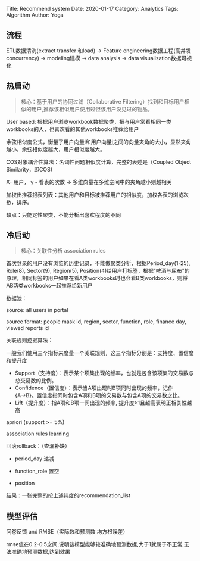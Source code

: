 Title: Recommend system
Date: 2020-01-17
Category: Analytics
Tags: Algorithm
Author: Yoga

## 流程

ETL数据清洗(extract transfer 和load)
-> Feature engineering数据工程(高并发concurrency)
-> modeling建模 
-> data analysis 
-> data visualization数据可视化



## 热启动

> 核心：基于用户的协同过滤（Collaborative Filtering）找到和目标用户相似的用户,推荐该相似用户使用过但该用户没见过的物品。

User based: 根据用户浏览workbook数据聚类，把与用户常看相同一类workbooks的人，也喜欢看的其他workbooks推荐给用户

余弦相似度公式，衡量了用户向量i和用户向量j之间的向量夹角的大小，显然夹角越小，余弦相似度越大，用户相似度越大。

COS对象耦合性算法：名词性问题相似度计算，完整的表述是（Coupled Object Similarity，即COS)

X- 用户， y - 看表的次数 -> 多维向量在多维空间中的夹角越小则越相关

加权出推荐报表列表：其他用户和目标被推荐用户的相似度，加权各表的浏览次数，排序。

缺点：只能定性聚类，不能分析出喜欢程度的不同

## 冷启动

> 核心：关联性分析 association rules

首次登录的用户没有浏览的历史记录，不能做聚类分析，根据Period_day(1-25), Role(8), Sector(9), Region(5), Position(4)给用户打标签，根据"啤酒与尿布"的原理，相同标签的用户如果在看A类workbooks时也会看B类workbooks，则将AB两类workbooks一起推荐给新用户

数据池：

source: all users in portal

source format: people mask id, region, sector, function, role, finance day, viewed reports id


关联规则挖掘算法：

一般我们使用三个指标来度量一个关联规则，这三个指标分别是：支持度、置信度和提升度

- Support（支持度）：表示某个项集出现的频率，也就是包含该项集的交易数与总交易数的比例。
- Confidence（置信度）：表示当A项出现时B项同时出现的频率，记作{A→B}。置信度指同时包含A项和B项的交易数与包含A项的交易数之比。
- Lift（提升度）：指A项和B项一同出现的频率, 提升度>1且越高表明正相关性越高

apriori (support >= 5%)

association rules learning

回滚rollback：（查漏补缺）

* period_day 递减

* function_role 置空

* position

结果：一张完整的按上述纬度的recommendation_list

## 模型评估

问卷反馈 and RMSE（实际数和预测数 均方根误差）

rmse值在0.2-0.5之间,说明该模型能够较准确地预测数据,大于1就属于不正常,无法准确地预测数据,达到效果
